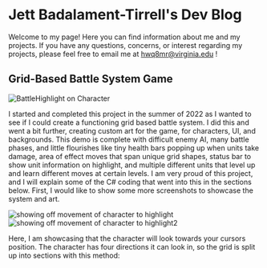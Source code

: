 # Jett Badalament-Tirrell's Dev Blog

Welcome to my page! Here you can find information about me and my projects. If you have any questions, concerns, or interest regarding my projects, please feel free to email me at hwq8mr@virginia.edu !

## Grid-Based Battle System Game

![BattleHighlight on Character](https://user-images.githubusercontent.com/110650172/196505657-2fa609be-8320-4379-84d6-1188b2ccea79.png)

I started and completed this project in the summer of 2022 as I wanted to see if I could create a functioning grid based battle system. I did this and went a bit further, creating custom art for the game, for characters, UI, and backgrounds. This demo is complete with difficult enemy AI, many battle phases, and little flourishes like tiny health bars popping up when units take damage, area of effect moves that span unique grid shapes, status bar to show unit information on highlight, and multiple different units that level up and learn different moves at certain levels. I am very proud of this project, and I will explain some of the C# coding that went into this in the sections below. First, I would like to show some more screenshots to showcase the system and art.

![showing off movement of character to highlight](https://user-images.githubusercontent.com/110650172/196507329-eeb469ec-a19e-4459-9626-d0e0646e508b.png)
![showing off movement of character to highlight2](https://user-images.githubusercontent.com/110650172/196507341-2bd3aeb2-d3b5-4ce7-b655-7754d87584b4.png)

Here, I am showcasing that the character will look towards your cursors position. The character has four directions it can look in, so the grid is split up into sections with this method:
